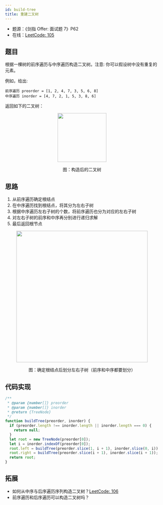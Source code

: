 ```yaml
---
id: build-tree
title: 重建二叉树
---
```


- 题源：《剑指 Offer: 面试题 7》P62
- 在线：[LeetCode: 105](https://leetcode-cn.com/problems/construct-binary-tree-from-preorder-and-inorder-traversal/)

## 题目

根据一棵树的前序遍历与中序遍历构造二叉树。注意: 你可以假设树中没有重复的元素。

例如，给出:

```text
前序遍历 preorder = [1, 2, 4, 7, 3, 5, 6, 8]
中序遍历 inorder = [4, 7, 2, 1, 5, 3, 8, 6]
```

返回如下的二叉树：

<div align="center">
    <img width="160" src="https://cosmos-x.oss-cn-hangzhou.aliyuncs.com/HipCM5.jpg" />
    <p>图：构造后的二叉树</p>
</div>

## 思路

1. 从前序遍历确定根结点
2. 在中序遍历找到根结点，将其分为左右子树
3. 根据中序遍历左右子树的个数，将前序遍历也分为对应的左右子树
4. 对左右子树的前序和中序再分别进行递归求解
5. 最后返回根节点

<div align="center">
    <img width="430" src="https://cosmos-x.oss-cn-hangzhou.aliyuncs.com/HxOdfm.jpg" />
    <p>图：确定根结点后划分左右子树（前序和中序都要划分）</p>
</div>

## 代码实现

```js
/**
 * @param {number[]} preorder
 * @param {number[]} inorder
 * @return {TreeNode}
 */
function buildTree(preorder, inorder) {
  if (preorder.length !== inorder.length || inorder.length === 0) {
    return null;
  }
  let root = new TreeNode(preorder[0]);
  let i = inorder.indexOf(preorder[0]);
  root.left = buildTree(preorder.slice(1, i + 1), inorder.slice(0, i));
  root.right = buildTree(preorder.slice(i + 1), inorder.slice(i + 1));
  return root;
}
```

## 拓展

- 如何从中序与后序遍历序列构造二叉树？[LeetCode: 106](https://leetcode-cn.com/problems/construct-binary-tree-from-inorder-and-postorder-traversal/)
- 前序遍历和后序遍历可以构造二叉树吗？
